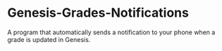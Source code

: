 # Genesis-Grades-Notifications
A program that automatically sends a notification to your phone when a grade is updated in Genesis.
